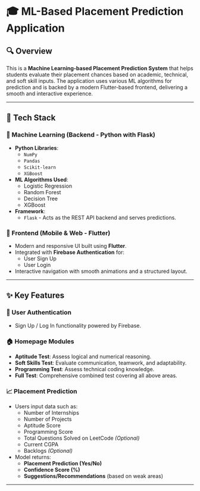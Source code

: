 # 🎓 ML-Based Placement Prediction Application

## 🔍 Overview

This is a **Machine Learning-based Placement Prediction System** that helps students evaluate their placement chances based on academic, technical, and soft skill inputs. The application uses various ML algorithms for prediction and is backed by a modern Flutter-based frontend, delivering a smooth and interactive experience.

---

## 🚀 Tech Stack

### 🧠 Machine Learning (Backend - Python with Flask)
- **Python Libraries**:
  - `NumPy`
  - `Pandas`
  - `Scikit-learn`
  - `XGBoost`
- **ML Algorithms Used**:
  - Logistic Regression
  - Random Forest
  - Decision Tree
  - XGBoost
- **Framework**:
  - `Flask` - Acts as the REST API backend and serves predictions.

### 📱 Frontend (Mobile & Web - Flutter)
- Modern and responsive UI built using **Flutter**.
- Integrated with **Firebase Authentication** for:
  - User Sign Up
  - User Login
- Interactive navigation with smooth animations and a structured layout.

---

## ✨ Key Features

### 🔐 User Authentication
- Sign Up / Log In functionality powered by Firebase.

### 🏠 Homepage Modules
- **Aptitude Test**: Assess logical and numerical reasoning.
- **Soft Skills Test**: Evaluate communication, teamwork, and adaptability.
- **Programming Test**: Assess technical coding knowledge.
- **Full Test**: Comprehensive combined test covering all above areas.

### 📈 Placement Prediction
- Users input data such as:
  - Number of Internships
  - Number of Projects
  - Aptitude Score
  - Programming Score
  - Total Questions Solved on LeetCode *(Optional)*
  - Current CGPA
  - Backlogs *(Optional)*
- Model returns:
  - **Placement Prediction (Yes/No)**
  - **Confidence Score (%)**
  - **Suggestions/Recommendations** (based on weak areas)

---
